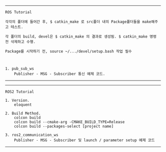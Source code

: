 
----------------------------
	ROS Tutorial

	각각의 폴더에 들어간 후, $ catkin_make 로 src폴더 내의 Package폴더들을 make해주고 테스트.

	각 폴더의 build, devel은 $ catkin_make 의 결과로 생성됨. $ catkin_make 명령 전 삭제하고 수행.

	Package를 시작하기 전, source ~/.../devel/setup.bash 작업 필수



	1. pub_sub_ws
		Publisher - MSG - Subscriber 통신 예제 코드.
----------------------------


----------------------------
	ROS2 Tutorial

	1. Version. 
		eloquent

	2. Build Method.
		colcon build
		colcon build --cmake-arg -CMAKE_BUILD_TYPE=Release
		colcon build --packages-select [project name]

	3. ros2_communication_ws
		Publisher - MSG - Subscriber 및 launch / parameter setup 예제 코드
----------------------------
